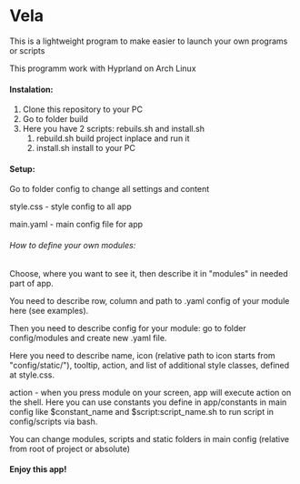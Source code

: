 # Vela

This is a lightweight program to make easier to launch your own programs or scripts

This programm work with Hyprland on Arch Linux


#### Instalation:

1. Clone this repository to your PC
2. Go to folder build
3. Here you have 2 scripts: rebuils.sh and install.sh
   1. rebuild.sh build project inplace and run it
   2. install.sh install to your PC

#### Setup:

Go to folder config to change all settings and content

style.css - style config to all app

main.yaml - main config file for app

###### How to define your own modules:

Choose, where you want to see it, then describe it in "modules" in needed part of app.

You need to describe row, column and path to .yaml config of your module here (see examples).

Then you need to describe config for your module: go to folder config/modules and create new .yaml file.

Here you need to describe name, icon (relative path to icon starts from "config/static/"), tooltip, action, and list of additional style classes, defined at style.css.

action - when you press module on your screen, app will execute action on the shell. Here you can use constants you define in app/constants in main config like $constant_name and \$script:script_name.sh to run script in config/scripts via bash.



You can change modules, scripts and static folders in main config (relative from root of project or absolute)

#### Enjoy this app!
